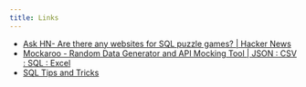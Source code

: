 ```yaml
---
title: Links
---
```


- [Ask HN- Are there any websites for SQL puzzle games? | Hacker News](https://news.ycombinator.com/item?id=39547822)
- [Mockaroo - Random Data Generator and API Mocking Tool | JSON : CSV : SQL : Excel](https://www.mockaroo.com/)
- [SQL Tips and Tricks](https://github.com/ben-n93/SQL-tips-and-tricks)
